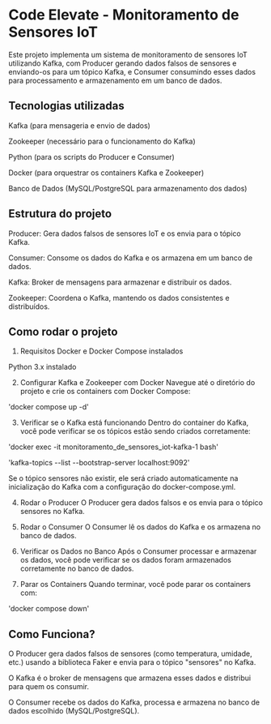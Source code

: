 
# Code Elevate - Monitoramento de Sensores IoT

 Este projeto implementa um sistema de monitoramento de sensores IoT utilizando Kafka, com Producer gerando dados falsos de sensores e enviando-os para um tópico Kafka, e Consumer consumindo esses dados para processamento e armazenamento em um banco de dados.

###

## Tecnologias utilizadas

Kafka (para mensageria e envio de dados)

Zookeeper (necessário para o funcionamento do Kafka)

Python (para os scripts do Producer e Consumer)

Docker (para orquestrar os containers Kafka e Zookeeper)

Banco de Dados (MySQL/PostgreSQL para armazenamento dos dados)

###

## Estrutura do projeto

Producer: Gera dados falsos de sensores IoT e os envia para o tópico Kafka.

Consumer: Consome os dados do Kafka e os armazena em um banco de dados.

Kafka: Broker de mensagens para armazenar e distribuir os dados.

Zookeeper: Coordena o Kafka, mantendo os dados consistentes e distribuídos.

###

## Como rodar o projeto

1. Requisitos
Docker e Docker Compose instalados

Python 3.x instalado

2. Configurar Kafka e Zookeeper com Docker
Navegue até o diretório do projeto e crie os containers com Docker Compose:

'docker compose up -d'

3. Verificar se o Kafka está funcionando
Dentro do container do Kafka, você pode verificar se os tópicos estão sendo criados corretamente:

'docker exec -it monitoramento_de_sensores_iot-kafka-1 bash' 

'kafka-topics --list --bootstrap-server localhost:9092'

Se o tópico sensores não existir, ele será criado automaticamente na inicialização do Kafka com a configuração do docker-compose.yml.

4. Rodar o Producer
O Producer gera dados falsos e os envia para o tópico sensores no Kafka.


5. Rodar o Consumer
O Consumer lê os dados do Kafka e os armazena no banco de dados.

6. Verificar os Dados no Banco
Após o Consumer processar e armazenar os dados, você pode verificar se os dados foram armazenados corretamente no banco de dados.

7. Parar os Containers
Quando terminar, você pode parar os containers com:

'docker compose down'

###

## Como Funciona?

O Producer gera dados falsos de sensores (como temperatura, umidade, etc.) usando a biblioteca Faker e envia para o tópico "sensores" no Kafka.

O Kafka é o broker de mensagens que armazena esses dados e distribui para quem os consumir.

O Consumer recebe os dados do Kafka, processa e armazena no banco de dados escolhido (MySQL/PostgreSQL).


